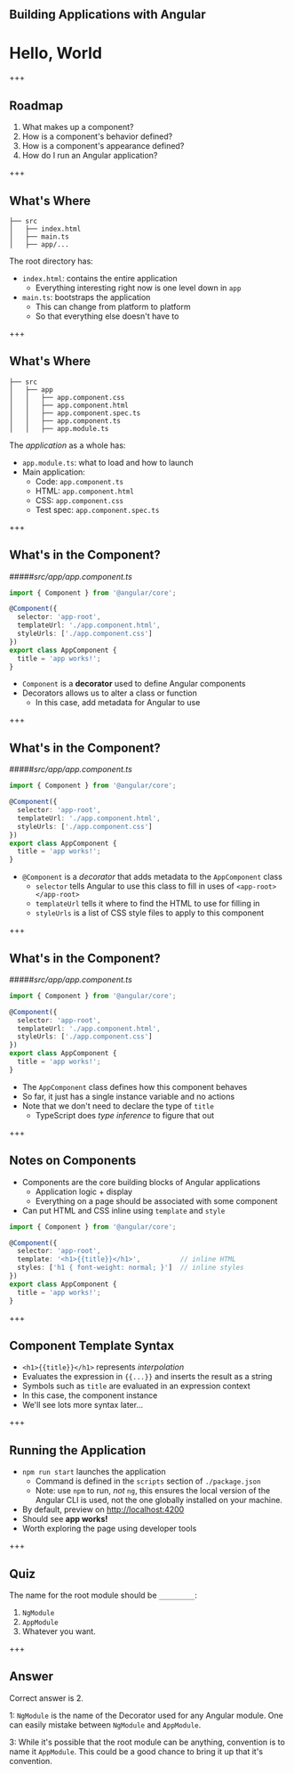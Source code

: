 <!-- .slide: data-background="../content/images/title-slide.jpg" -->
<!-- .slide: id="hello" -->
## Building Applications with Angular

# Hello, World

+++
<!-- .slide: id="hello-roadmap" -->
## Roadmap

1. What makes up a component?
1. How is a component's behavior defined?
1. How is a component's appearance defined?
1. How do I run an Angular application?

+++
<!-- .slide: id="hello-whats-where-1" -->
## What's Where

```
├── src
│   ├── index.html
│   ├── main.ts
│   ├── app/...
```

The root directory has:

- `index.html`: contains the entire application
  - Everything interesting right now is one level down in `app`
- `main.ts`: bootstraps the application
  - This can change from platform to platform
  - So that everything else doesn't have to

+++
<!-- .slide: id="hello-whats-where-2" -->
## What's Where

```
├── src
│   ├── app
│   │   ├── app.component.css
│   │   ├── app.component.html
│   │   ├── app.component.spec.ts
│   │   ├── app.component.ts
│   │   ├── app.module.ts
```

The *application* as a whole has:

- `app.module.ts`: what to load and how to launch
- Main application:
  - Code: `app.component.ts`
  - HTML: `app.component.html`
  - CSS: `app.component.css`
  - Test spec: `app.component.spec.ts`

+++
<!-- .slide: id="hello-whats-in-the-component-1" -->
## What's in the Component?

#####_src/app/app.component.ts_
```ts
import { Component } from '@angular/core';

@Component({
  selector: 'app-root',
  templateUrl: './app.component.html',
  styleUrls: ['./app.component.css']
})
export class AppComponent {
  title = 'app works!';
}
```

- `Component` is a **decorator** used to define Angular components
- Decorators allows us to alter a class or function
  - In this case, add metadata for Angular to use

+++
<!-- .slide: id="hello-whats-in-the-component-2" -->
## What's in the Component?

#####_src/app/app.component.ts_
```ts
import { Component } from '@angular/core';

@Component({
  selector: 'app-root',
  templateUrl: './app.component.html',
  styleUrls: ['./app.component.css']
})
export class AppComponent {
  title = 'app works!';
}
```

- `@Component` is a *decorator* that adds metadata to the `AppComponent` class
  - `selector` tells Angular to use this class to fill in uses of `<app-root></app-root>`
  - `templateUrl` tells it where to find the HTML to use for filling in
  - `styleUrls` is a list of CSS style files to apply to this component

+++
<!-- .slide: id="hello-whats-in-the-component-3" -->
## What's in the Component?

#####_src/app/app.component.ts_
```ts
import { Component } from '@angular/core';

@Component({
  selector: 'app-root',
  templateUrl: './app.component.html',
  styleUrls: ['./app.component.css']
})
export class AppComponent {
  title = 'app works!';
}
```

- The `AppComponent` class defines how this component behaves
- So far, it just has a single instance variable and no actions
- Note that we don't need to declare the type of `title`
  - TypeScript does *type inference* to figure that out

+++
<!-- .slide: id="hello-notes-on-components" -->
## Notes on Components

- Components are the core building blocks of Angular applications
  - Application logic + display
  - Everything on a page should be associated with some component
- Can put HTML and CSS inline using `template` and `style`

```ts
import { Component } from '@angular/core';

@Component({
  selector: 'app-root',
  template: '<h1>{{title}}</h1>',          // inline HTML
  styles: ['h1 { font-weight: normal; }']  // inline styles
})
export class AppComponent {
  title = 'app works!';
}
```

+++
<!-- .slide: id="hello-template-syntax" -->
## Component Template Syntax

- `<h1>{{title}}</h1>` represents *interpolation*
- Evaluates the expression in `{{...}}` and inserts the result as a string
- Symbols such as `title` are evaluated in an expression context
- In this case, the component instance
- We'll see lots more syntax later...

+++
<!-- .slide: id="hello-running-the-application" -->
## Running the Application

- `npm run start` launches the application
  - Command is defined in the `scripts` section of `./package.json`
  - Note: use `npm` to run, *not* `ng`, this ensures the local version of the Angular CLI is used, not the one globally installed on your machine.
- By default, preview on <http://localhost:4200>
- Should see **app works!**
- Worth exploring the page using developer tools

+++
<!-- .slide: id="hello-quiz" -->
<!-- .slide: data-background="../content/images/question-slide.jpg" -->

## Quiz

The name for the root module should be `_________`:

1. `NgModule`
1. `AppModule`
1. Whatever you want.

+++
<!-- .slide: data-background="../content/images/answer-slide.jpg" -->

## Answer

Correct answer is 2.

1: `NgModule` is the name of the Decorator used for any Angular
module.  One can easily mistake between `NgModule` and `AppModule`.

3: While it's possible that the root module can be anything,
convention is to name it `AppModule`.  This could be a good chance to
bring it up that it's convention.
